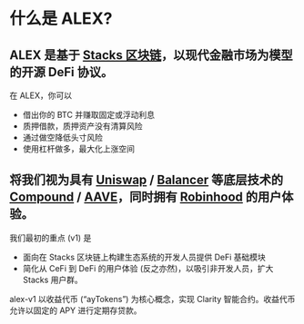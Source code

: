 # 什么是 ALEX?

## ALEX 是基于 [Stacks 区块链](https://www.stacks.co/)，以现代金融市场为模型的开源 DeFi 协议。

在 ALEX，你可以 

* 借出你的 BTC 并赚取固定或浮动利息 
* 质押借款，质押资产没有清算风险 
* 通过做空降低头寸风险 
* 使用杠杆做多，最大化上涨空间 

## 将我们视为具有 [Uniswap](https://www.uniswap.org) / [Balancer](https://balancer.finance) 等底层技术的 [Compound](https://compound.finance) / [AAVE](https://aave.com)，同时拥有 [Robinhood](https://www.robinhood.com) 的用户体验。 

 我们最初的重点 \(v1\) 是

* 面向在 Stacks 区块链上构建生态系统的开发人员提供 DeFi 基础模块
* 简化从 CeFi 到 DeFi 的用户体验 \(反之亦然\)，以吸引非开发人员，扩大 Stacks 用户群。

alex-v1 以收益代币 \(“ayTokens”\) 为核心概念，实现 Clarity 智能合约。收益代币允许以固定的 APY 进行定期存贷款。

